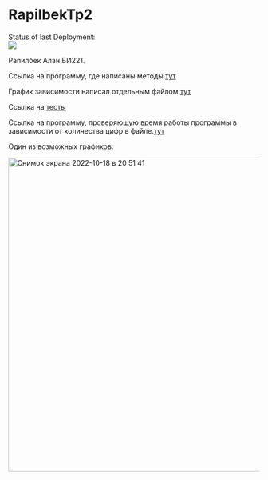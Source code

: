 # RapilbekTp2



Status of last Deployment:<br>
<img src='https://github.com/Alan2229/RapilbekTp2/workflows/CICD/badge.svg?branch=develop'><br>


Рапилбек Алан БИ221.

Ссылка на программу, где написаны методы.[тут](https://github.com/Alan2229/RapilbekTp2/blob/master/Name_function.py)

График зависимости написал отдельным файлом [тут](https://github.com/Alan2229/RapilbekTp2/blob/master/graphics.py)

Ссылка на [тесты](https://github.com/Alan2229/RapilbekTp2/blob/master/unitetsts.py)

Ссылка на программу, проверяющую время работы программы в зависимости от количества цифр в файле.[тут](https://github.com/Alan2229/RapilbekTp2/blob/master/checking_time_program.py)

Один из возможных графиков:

<img width="628" alt="Снимок экрана 2022-10-18 в 20 51 41" src="https://user-images.githubusercontent.com/81297922/196507175-36656bc2-daf8-4051-8193-5240838d67f3.png">
